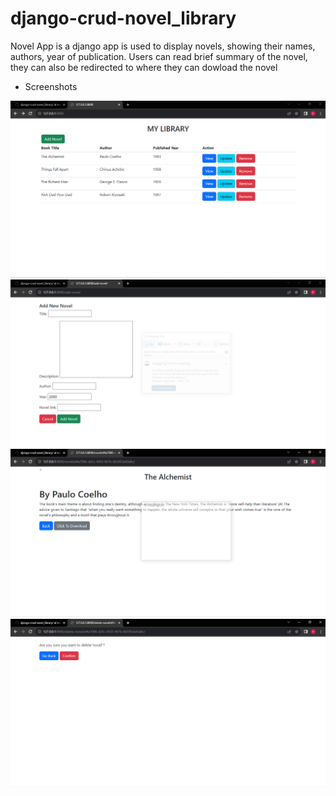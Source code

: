 # django-crud-novel_library
Novel App is a django app is used to display novels, showing their names, authors, year of publication.
Users can read brief summary of the novel, they can also be redirected to where they can dowload the novel

- Screenshots
  
![List of all the novels](mycrud/screenshoots/1.png)
![For for adding novels](mycrud/screenshoots/2.PNG)
![Novel summary](mycrud/screenshoots/3.PNG)
![Delete novel](mycrud/screenshoots/4.PNG)
